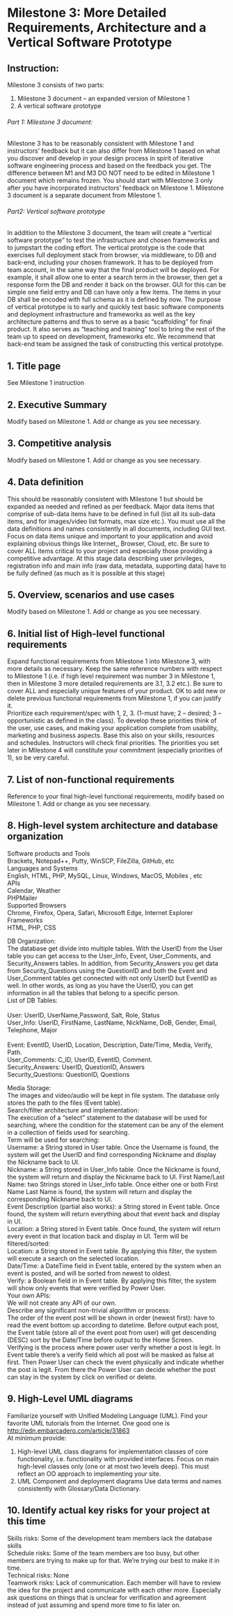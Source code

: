 # Milestone 3: More Detailed Requirements, Architecture and a Vertical Software Prototype

## Instruction:<br>
Milestone 3 consists of two parts:<br>
1)	Milestone 3 document – an expanded version of Milestone 1<br>
2)	A vertical software prototype <br>
###### Part 1: Milestone 3 document:<br>
Milestone 3 has to be reasonably consistent with Milestone 1 and instructors’ feedback but it can also differ from Milestone 1 based on what you discover and develop in your design process in spirit of iterative software engineering process and based on the feedback you get. 
The difference between M1 and M3 DO NOT need to be edited in Milestone 1 document which remains frozen. You should start with Milestone 3 only after you have incorporated instructors’ feedback on Milestone 1. Milestone 3 document is a separate document from Milestone 1.<br>
###### Part2: Vertical software prototype<br>
In addition to the Milestone 3 document, the team will create a “vertical software prototype” to test the infrastructure and chosen frameworks and to jumpstart the coding effort.  The vertical prototype is the code that exercises full deployment stack from browser, via middleware, to DB and back-end, including your chosen framework. It has to be deployed from team account, in the same way that the final product will be deployed. For example, it shall allow one to enter a search term in the browser, then get a response form the DB and render it back on the browser. GUI for this can be simple one field entry and DB can have only a few items. The items in your DB shall be encoded with full schema as it is defined by now. The purpose of vertical prototype is to early and quickly test basic software components and deployment infrastructure and frameworks as well as the key architecture patterns and thus to serve as a basic “scaffolding” for final product. It also serves as “teaching and training” tool to bring the rest of the team up to speed on development, frameworks etc. We recommend that back-end team be assigned the task of constructing this vertical prototype.<br>


## 1.	Title page<br>
See Milestone 1 instruction<br>

## 2.	Executive Summary<br>
Modify based on Milestone 1. Add or change as you see necessary.<br>

## 3.	Competitive analysis<br>
Modify based on Milestone 1. Add or change as you see necessary.<br>

## 4.	Data definition<br>
This should be reasonably consistent with Milestone 1 but should be expanded as needed and refined as per feedback. Major data items that comprise of sub-data items have to be defined in full (list all its sub-data items, and for images/video list formats, max size etc.). You must use all the data definitions and names consistently in all documents, including GUI text. Focus on data items unique and important to your application and avoid explaining obvious things like Internet,, Browser, Cloud, etc. Be sure to cover ALL items critical to your project and especially those providing a competitive advantage. At this stage data describing user privileges, registration info and main info (raw data, metadata, supporting data) have to be fully defined (as much as it is possible at this stage)<br>

## 5.	Overview, scenarios and use cases<br>
Modify based on Milestone 1. Add or change as you see necessary.<br>

## 6.	Initial list of High-level functional requirements<br>
Expand functional requirements from Milestone 1 into Milestone 3, with more details as necessary. Keep the same reference numbers with respect to Milestone 1 (i.e. if high level requirement was number 3 in Milestone 1, then in Milestone 3 more detailed requirements are 3.1, 3.2 etc.).  Be sure to cover ALL and especially unique features of your product. OK to add new or delete previous functional requirements from Milestone 1, if you can justify it. <br>
Prioritize each requirement/spec with 1, 2, 3. (1-must have; 2 – desired; 3 – opportunistic as defined in the class). To develop these priorities think of the user, use cases, and making your application complete from usability, marketing and business aspects. Base this also on your skills, resources and schedules. Instructors will check final priorities. The priorities you set later in Milestone 4 will constitute your commitment (especially priorities of 1), so be very careful. <br>

## 7.	List of non-functional requirements<br>
Reference to your final high-level functional requirements, modify based on Milestone 1. Add or change as you see necessary.<br>

## 8.	High-level system architecture and database organization<br>
Software products and Tools<br>
Brackets, Notepad++, Putty, WinSCP, FileZilla, GitHub, etc<br>
Languages and Systems<br>
English, HTML, PHP, MySQL, Linux, Windows, MacOS, Mobiles , etc<br>
APIs<br>
Calendar, Weather<br>
PHPMailer<br>
Supported Browsers<br>
Chrome, Firefox, Opera, Safari, Microsoft Edge, Internet Explorer<br>
Frameworks<br>
HTML, PHP, CSS<br>

DB Organization:<br>
The database get divide into multiple tables. With the UserID from the User table you can get access to the User_Info, Event, User_Comments, and Security_Answers tables. In addition, from Security_Answers you get data from Security_Questions using the QuestionID and both the Event and User_Comment tables get connected with not only UserID but EventID as well. In other words, as long as you have the UserID, you can get information in all the tables that belong to a specific person. <br>
List of DB Tables:<br><br>
User: UserID, UserName,Password, Salt, Role, Status<br>
User_Info: UserID, FirstName, LastName, NickName, DoB, Gender, Email, Telephone, Major<br><br>
Event: EventID, UserID, Location, Description, Date/Time, Media, Verify, Path. <br>
User_Comments: C_ID, UserID, EventID, Comment.<br>
Security_Answers: UserID, QuestionID, Answers<br>
Security_Questions: QuestionID, Questions<br>

Media Storage:<br>
The images and video/audio will be kept in file system. The database only stores the path to the files (Event table).<br>
Search/filter architecture and implementation:<br>
The execution of a “select” statement to the database will be used for searching, where the condition for the statement can be any of the element in a collection of  fields used for searching.<br>
Term will be used for searching:<br>
Username: a String stored in User table. Once the Username is found, the system will get the UserID and find corresponding Nickname and display the Nickname back to UI.<br>
Nickname: a String stored in User_Info table. Once the Nickname is found, the system will return and display the Nickname back to UI.
First Name/Last Name: two Strings stored in User_Info table. Once either one or both First Name Last Name is found, the system will return and display the corresponding Nickname back to UI.<br>
Event Description (partial also works): a String stored in Event table. Once found, the system will return everything about that event back and display in UI.<br>
Location: a String stored in Event table. Once found, the system will return every event in that location back and display in UI.
Term will be filtered/sorted:<br>
Location: a String stored in Event table. By applying this filter, the system will execute a search on the selected location.<br>
Date/Time: a DateTime field in Event table, entered by the system when an event is posted, and will be sorted from newest to oldest.<br>
Verify: a Boolean field in in Event table. By applying this filter, the system will show only events that were verified by Power User.<br>
Your own APIs:<br>
We will not create any API of our own.<br>
Describe any significant non-trivial algorithm or process:<br>
The order of the event post will be shown in order (newest first):  have to read the event bottom up according to datetime. Before output each post, the Event table (store all of the event post from user) will get descending (DESC) sort by the Date/Time before output to the Home Screen.<br>
Verifying is the process where power user verify whether a post is legit. In Event table there’s a verify field which all post will be masked as false at first. Then Power User can check the event physically and indicate whether the post is legit. From there the Power User can decide whether the post can stay in the system by click on verified or delete. <br>



## 9.	High-Level UML diagrams<br>
Familiarize yourself with Unified Modeling Language (UML). Find your favorite UML tutorials from the Internet. One good one is http://edn.embarcadero.com/article/31863<br>
At minimum provide:<br>
1)	High-level UML class diagrams for implementation classes of core functionality, i.e. functionality with provided interfaces. Focus on main high-level classes only (one or at most two levels deep). This must reflect an OO approach to implementing your site.<br>
2)	UML Component and deployment diagrams
Use data terms and names consistently with Glossary/Data Dictionary.<br>


## 10.	Identify actual key risks for your project at this time<br>
Skills risks: Some of the development team members lack the database skills<br>
Schedule risks: Some of the team members are too busy, but other members are trying to make up for that. We’re trying our best to make it in time.<br>
Technical risks: None<br>
Teamwork risks: Lack of communication. Each member will have to review the idea for the project and communicate with each other more. Especially ask questions on things that is unclear for verification and agreement instead of just assuming and spend more time to fix later on.<br>

